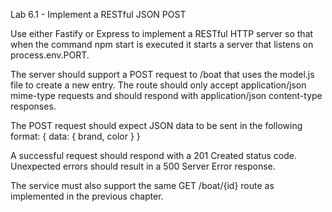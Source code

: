 Lab 6.1 - Implement a RESTful JSON POST

Use either Fastify or Express to implement a RESTful HTTP server so that when the command
npm start is executed it starts a server that listens on process.env.PORT.

The server should support a POST request to /boat that uses the model.js file to create a
new entry. The route should only accept application/json mime-type requests and should
respond with application/json content-type responses.

The POST request should expect JSON data to be sent in the following format:
{ data: { brand, color } }

A successful request should respond with a 201 Created status code. Unexpected errors should
result in a 500 Server Error response.

The service must also support the same GET /boat/{id} route as implemented in the
previous chapter.

